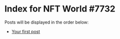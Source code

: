 # Index for NFT World #7732
Posts will be displayed in the order below:

- [Your first post](./001-first.md)

